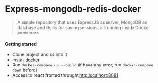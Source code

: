 # Express-mongodb-redis-docker
> A simple repository that uses ExpressJS as server, MongoDB as database and Redis for saving sessions, all running inside Docker containers

#### Getting started

- Clone project and cd into it
- Install [docker](http://docker.io)
- Run `docker-compose up --build` (if have any error, run `docker-compose down` before)
- Access to react fronted throught [http:localhost:8081](http:localhost:8081)
